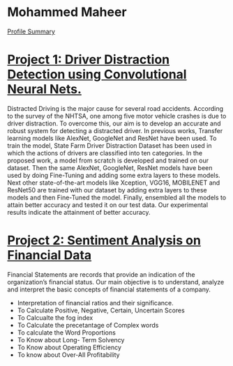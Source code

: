 # Mohammed Maheer



[Profile Summary](https://profile-summary-for-github.com/user/android-kunjapppan)

 
# [Project 1: Driver Distraction Detection using Convolutional Neural Nets.](https://github.com/android-kunjapppan/Distracted-Driver-Detection-using-CNN)
<p>Distracted Driving is the major cause for several road accidents. According to the survey of the NHTSA, one among five motor vehicle crashes is due to driver distraction. To overcome this, our aim is to develop an accurate and robust system for detecting a distracted driver. In previous works, Transfer learning models like AlexNet, GoogleNet and ResNet have been used. To train the model, State Farm Driver Distraction Dataset has been used in which the actions of drivers are classified into ten categories. In the proposed work, a model from scratch is developed and trained on our dataset. Then the same AlexNet, GoogleNet, ResNet models have been used by doing Fine-Tuning and adding some extra layers to these models. Next other state-of-the-art models like Xception, VGG16, MOBILENET and ResNet50 are trained with our dataset by adding extra layers to these models and then Fine-Tuned the model. Finally, ensembled all the models to attain better accuracy and tested it on our test data. Our experimental results indicate the attainment of better accuracy.</p>

  
# [Project 2: Sentiment Analysis on Financial Data](https://github.com/android-kunjapppan/Sentiment-Analysis-on-Financial-Reports)

<p>Financial Statements are records that provide an indication of the organization’s financial status. Our main objective is to understand, analyze and interpret the basic concepts of financial statements of a company.</p> 

* Interpretation of financial ratios and their significance. 
* To Calculate Positive, Negative, Certain, Uncertain Scores
* To Calcualte the fog index
* To Calculate the precetantage of Complex words
* To calculate the Word Proportions
* To Know about Long- Term Solvency 
* To Know about Operating Efficiency
* To know about Over-All Profitability

